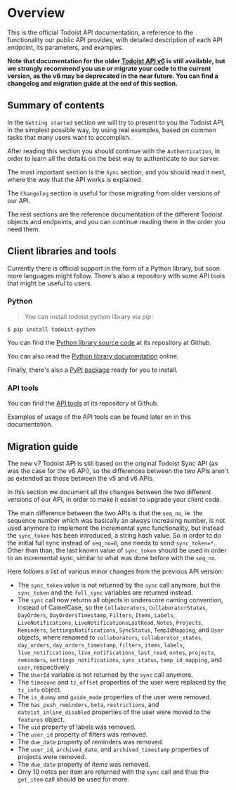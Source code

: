 # Overview

This is the official Todoist API documentation, a reference to the functionality our public API provides, with detailed description of each API endpoint, its parameters, and examples.

**Note that documentation for the older [Todoist API v6](https://developer.todoist.com/v6/) is still available, but we strongly recommend you use or migrate your code to the current version, as the v6 may be deprecated in the near future. You can find a changelog and migration guide at the end of this section.**


## Summary of contents

In the `Getting started` section we will try to present to you the Todoist API, in the simplest possible way, by using real examples, based on common tasks that many users want to accomplish.

After reading this section you should continue with the `Authentication`, in order to learn all the details on the best way to authenticate to our server.

The most important section is the `Sync` section, and you should read it next, where the way that the API works is explained.

The `Changelog` section is useful for those migrating from older versions of our API.

The rest sections are the reference documentation of the different Todoist objects and endpoints, and you can continue reading them in the order you need them.


## Client libraries and tools

Currently there is official support in the form of a Python library, but soon more languages might follow.  There's also a repository with some API tools that might be useful to users.

### Python

> You can install todoist python library via pip:

```
$ pip install todoist-python
```

You can find the [Python library source code](https://github.com/doist/todoist-python) at its repository at Github.

You can also read the [Python library documentation](http://todoist-python.readthedocs.org/en/latest/) online.

Finally, there's also a [PyPI package](https://pypi.python.org/pypi/todoist-python) ready for you to install.

### API tools

You can find the [API tools](https://github.com/doist/todoist-api-tools) at its repository at Github.

Examples of usage of the API tools can be found later on in this documentation.


## Migration guide

The new v7 Todoist API is still based on the original Todoist Sync API (as was the case for the v6 API), so the differences between the two APIs aren't as extended as those between the v5 and v6 APIs.

In this section we document all the changes between the two different versions of our API, in order to make it easier to upgrade your client code.

The main difference between the two APIs is that the `seq_no`, ie. the sequence number which was basically an always increasing number, is not used anymore to implement the incremental sync functionality, but instead the `sync_token` has been introduced, a string hash value.  So in order to do the initial full sync instead of `seq_no=0`, one needs to send `sync_token=*`.  Other than than, the last known value of `sync_token` should be used in order to an incremental sync, similar to what was done before with the `seq_no`.

Here follows a list of various minor changes from the previous API version:

* The `sync_token` value is not returned by the `sync` call anymore, but the `sync_token` and the `full_sync` variables are returned instead.
* The `sync` call now returns all objects in underscore naming convention, instead of CamelCase, so the `Collaborators`, `CollaboratorStates`, `DayOrders`, `DayOrdersTimestamp`, `Filters`, `Items`, `Labels`, `LiveNotifications`, `LiveNotificationsLastRead`, `Notes`, `Projects`, `Reminders`, `SettingsNotifications`, `SyncStatus`, `TempIdMapping`, and `User` objects, where renamed to `collaborators`, `collaborator_states`, `day_orders`, `day_orders_timestamp`, `filters`, `items`, `labels`, `live_notifications`, `live_notifications_last_read`, `notes`, `projects`, `reminders`, `settings_notifications`, `sync_status`, `temp_id_mapping`, and `user`, respectively
* The `UserId` variable is not returned by the `sync` call anymore.
* The `timezone` and `tz_offset` properties of the user were replaced by the `tz_info` object.
* The `is_dummy` and `guide_mode` properties of the user were removed.
* The `has_push_reminders`, `beta`, `restrictions`, and `dateist_inline_disabled` properties of the user were moved to the `features` object.
* The `uid` property of labels was removed.
* The `user_id` property of filters was removed.
* The `due_date` property of reminders was removed.
* The `user_id`, `archived_date`, and `archived_timestamp` properties of projects were removed.
* The `due_date` property of items was removed.
* Only 10 notes per item are returned with the `sync` call and thus the `get_item` call should be used for more.

